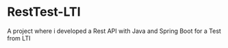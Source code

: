 # RestTest-LTI
A project where i developed a Rest API with Java and Spring Boot for a Test from LTI
